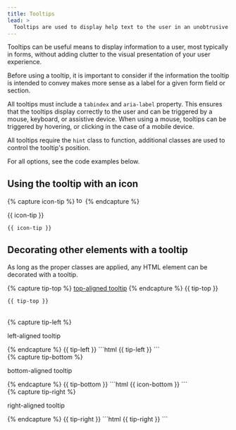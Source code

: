 ```yaml
---
title: Tooltips
lead: >
  Tooltips are used to display help text to the user in an unobtrusive way
---
```


Tooltips can be useful means to display information to a user, most typically in forms, without adding
clutter to the visual presentation of your user experience.

Before using a tooltip, it is important to consider if the information the tooltip is intended to convey
makes more sense as a label for a given form field or section.

All tooltips must include a `tabindex` and `aria-label` property. This ensures that the tooltips display correctly
to the user and can be triggered by a mouse, keyboard, or assistive device. When using a mouse, tooltips can be triggered
by hovering, or clicking in the case of a mobile device.

All tooltips require the `hint` class to function, additional classes are used to control the tooltip's position.

For all options, see the code examples below.


## Using the tooltip with an icon

{% capture icon-tip %}
<span class="hint hint--top hint--no-animate" aria-label="this tooltip includes an icon" tabindex="0">
  <img src="{{ site.baseurl }}/assets/img/tooltip.svg" width="16" height="16" class="px1 img-tooltip" alt="tooltip help icon" />
</span>
{% endcapture %}

{{ icon-tip }}


```html
{{ icon-tip }}
```

## Decorating other elements with a tooltip

As long as the proper classes are applied, any HTML element can be decorated with a tooltip.

{% capture tip-top %}
<a class="hint hint--top hint--no-animate" aria-label="top tip" tabindex="0" href="#">top-aligned tooltip</a>
{% endcapture %}
{{ tip-top }}
```html
{{ tip-top }}
```
<br/>
{% capture tip-left %}
<p class="hint hint--left hint--no-animate" aria-label="left tip" tabindex="0">left-aligned tooltip</p>
{% endcapture %}
{{ tip-left }}
```html
{{ tip-left }}
```
<br/>
{% capture tip-bottom %}
<p class="hint hint--bottom hint--no-animate" aria-label="bottom tip" tabindex="0">bottom-aligned tooltip</p>
{% endcapture %}
{{ tip-bottom }}
```html
{{ icon-bottom }}
```
<br/>
{% capture tip-right %}
<p class="hint hint--right hint--no-animate" aria-label="right tip" tabindex="0">right-aligned tooltip</p>
{% endcapture %}
{{ tip-right }}
```html
{{ tip-right }}
```
<br/>
